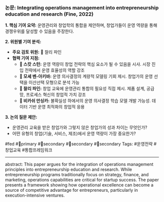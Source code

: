 ### 논문: Integrating operations management into entrepreneurship education and research (Fine, 2022)

**1. 핵심 기여 요약:**
운영관리와 창업학의 통합을 제안하며, 창업가들이 운영 역량을 통해 경쟁우위를 달성할 수 있음을 주장한다.

**2. 위원별 기여 분석:**
- **주요 검토 위원:** 🐙 찰리 파인
- **협력 기여 지점:**
  - **👾 스캇 스턴:** 운영 역량이 창업 전략의 핵심 요소가 될 수 있음을 시사. 시장 진입 전략에서 운영 효율성의 역할 강조
  - **🐢 모셰 벤-아키바:** 운영 의사결정의 계량적 모델링 기회 제시. 창업가의 운영 선택을 이산선택 모형으로 분석 가능
  - **🐙 찰리 파인:** 창업 교육에 운영관리 통합의 필요성 직접 제시. 제품 설계, 공급망, 프로세스 혁신의 창업적 가치 강조
  - **🐅 비카쉬 만싱카:** 불확실성 하에서의 운영 의사결정 학습 모델 개발 가능성. 데이터 기반 운영 최적화의 창업적 응용

**3. 논의 질문 제안:**
- 운영관리 교육을 받은 창업가와 그렇지 않은 창업가의 성과 차이는 무엇인가?
- 어떤 유형의 창업(기술, 서비스, 제조)에서 운영 역량이 가장 중요한가?

#fed #🐙primary #👾secondary #🐢secondary #🐅secondary
Tags: #운영전략 #창업교육 #통합프레임워크

---
abstract: This paper argues for the integration of operations management principles into entrepreneurship education and research. While entrepreneurship programs traditionally focus on strategy, finance, and marketing, operations capabilities are critical for startup success. The paper presents a framework showing how operational excellence can become a source of competitive advantage for entrepreneurs, particularly in execution-intensive ventures.
